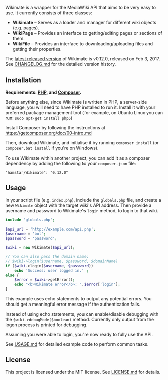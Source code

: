Wikimate is a wrapper for the MediaWiki API that aims to be very easy to use.
It currently consists of three classes:

* **Wikimate** – Serves as a loader and manager for different wiki objects (e.g. pages).
* **WikiPage** – Provides an interface to getting/editing pages or sections of them.
* **WikiFile** – Provides an interface to downloading/uploading files and getting their properties.

The [latest released version](https://github.com/hamstar/Wikimate/releases) of Wikimate
is v0.12.0, released on Feb 3, 2017.
See [CHANGELOG.md](CHANGELOG.md) for the detailed version history.

## Installation

**Requirements: [PHP](http://php.net), and [Composer](http://getcomposer.org).**

Before anything else, since Wikimate is written in PHP, a server-side language,
you will need to have PHP installed to run it. Install it with your preferred
package management tool (for example, on Ubuntu Linux you can run:
`sudo apt-get install php5`)

Install Composer by following the instructions at https://getcomposer.org/doc/00-intro.md

Then, download Wikimate, and initialise it by running `composer install` (or
`composer.bat install` if you're on Windows).

To use Wikimate within another project, you can add it as a composer dependency
by adding the following to your `composer.json` file:

    "hamstar/Wikimate": "0.12.0"

## Usage

In your script file (e.g. `index.php`), include the `globals.php` file,
and create a new `Wikimate` object with the target wiki's API address.
Then provide a username and password to Wikimate's `login` method,
to login to that wiki.

```php
include 'globals.php';

$api_url = 'http://example.com/api.php';
$username = 'bot';
$password = 'password';

$wiki = new Wikimate($api_url);

// You can also pass the domain name:
// $wiki->login($username, $password, $domainName)
if ($wiki->login($username, $password))
	echo 'Success: user logged in.' ;
else {
	$error = $wiki->getError();
	echo "<b>Wikimate error</b>: ".$error['login'];
}
```

This example uses echo statements to output any potential errors.
You should get a meaningful error message if the authentication fails.

Instead of using echo statements, you can enable/disable debugging
with the `$wiki->debugMode($boolean)` method.
Currently only output from the logon process is printed for debugging.

Assuming you were able to login, you're now ready to fully use the API.

See [USAGE.md](USAGE.md) for detailed example code to perform common tasks.

## License

This project is licensed under the MIT license.
See [LICENSE.md](LICENSE.md) for details.
